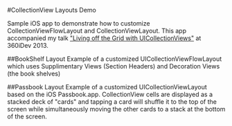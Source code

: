 #CollectionView Layouts Demo

Sample iOS app to demonstrate how to customize CollectionViewFlowLayout and CollectionViewLayout. This app accompanied my talk ["Living off the Grid with UICollectionViews"](https://speakerdeck.com/jaythrash/living-off-the-grid-with-uicollectionviews) at 360iDev 2013.

##BookShelf Layout
Example of a customized UICollectionViewFlowLayout which uses Supplimentary Views (Section Headers) and Decoration Views (the book shelves)

##Passbook Layout
Example of a customized UICollectionViewLayout based on the iOS Passbook.app. CollectionView cells are displayed as a stacked deck of "cards" and tapping a card will shuffle it to the top of the screen while simultaneously moving the other cards to a stack at the bottom of the screen.